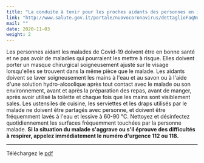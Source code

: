```yaml
---
title: "La conduite à tenir pour les proches aidants des personnes en isolement"
link: "http://www.salute.gov.it/portale/nuovocoronavirus/dettaglioFaqNuovoCoronavirus.jsp?lingua=italiano&id=235"
mail: ""
date: 2020-11-03
weight: 2
---
```


Les personnes aidant les malades de Covid-19 doivent être en bonne santé et ne pas avoir de maladies qui pourraient les mettre à risque. Elles doivent porter un masque chirurgical soigneusement ajusté sur le visage lorsqu'elles se trouvent dans la même pièce que le malade. 
Les aidants doivent se laver soigneusement les mains à l'eau et au savon ou à l'aide d'une solution hydro-alcoolique après tout contact avec le malade ou son environnement, avant et après la préparation des repas, avant de manger, après avoir utilisé la toilette et chaque fois que les mains sont visiblement sales. 
Les ustensiles de cuisine, les serviettes et les draps utilisés par le malade ne doivent être partagés avec personne, et doivent être fréquemment lavés à l'eau et lessive à 60-90 °C. 
Nettoyez et désinfectez quotidiennement les surfaces fréquemment touchées par la personne malade.
**Si la situation du malade s'aggrave ou s'il éprouve des difficultés à respirer, appelez immédiatement le numéro d'urgence 112 ou 118.**  
***
Téléchargez le [pdf](/documents/poster-raccomandazioni-isolamento.pdf)
